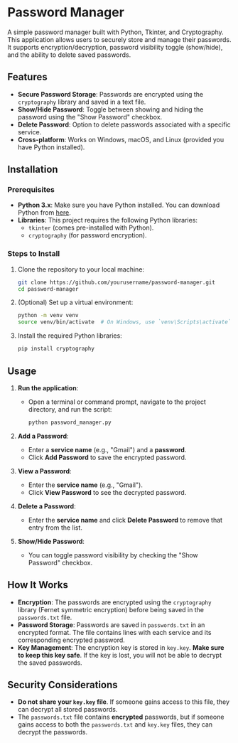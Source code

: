 # Password Manager

A simple password manager built with Python, Tkinter, and Cryptography. This application allows users to securely store and manage their passwords. It supports encryption/decryption, password visibility toggle (show/hide), and the ability to delete saved passwords.

## Features
- **Secure Password Storage**: Passwords are encrypted using the `cryptography` library and saved in a text file.
- **Show/Hide Password**: Toggle between showing and hiding the password using the "Show Password" checkbox.
- **Delete Password**: Option to delete passwords associated with a specific service.
- **Cross-platform**: Works on Windows, macOS, and Linux (provided you have Python installed).

## Installation

### Prerequisites
- **Python 3.x**: Make sure you have Python installed. You can download Python from [here](https://www.python.org/downloads/).
- **Libraries**: This project requires the following Python libraries:
  - `tkinter` (comes pre-installed with Python).
  - `cryptography` (for password encryption).

### Steps to Install
1. Clone the repository to your local machine:

    ```bash
    git clone https://github.com/yourusername/password-manager.git
    cd password-manager
    ```

2. (Optional) Set up a virtual environment:

    ```bash
    python -m venv venv
    source venv/bin/activate  # On Windows, use `venv\Scripts\activate`
    ```

3. Install the required Python libraries:

    ```bash
    pip install cryptography
    ```


## Usage

1. **Run the application**:
   - Open a terminal or command prompt, navigate to the project directory, and run the script:

     ```bash
     python password_manager.py
     ```

2. **Add a Password**:
   - Enter a **service name** (e.g., "Gmail") and a **password**.
   - Click **Add Password** to save the encrypted password.

3. **View a Password**:
   - Enter the **service name** (e.g., "Gmail").
   - Click **View Password** to see the decrypted password.

4. **Delete a Password**:
   - Enter the **service name** and click **Delete Password** to remove that entry from the list.

5. **Show/Hide Password**:
   - You can toggle password visibility by checking the "Show Password" checkbox.

## How It Works

- **Encryption**: The passwords are encrypted using the `cryptography` library (Fernet symmetric encryption) before being saved in the `passwords.txt` file.
- **Password Storage**: Passwords are saved in `passwords.txt` in an encrypted format. The file contains lines with each service and its corresponding encrypted password.
- **Key Management**: The encryption key is stored in `key.key`. **Make sure to keep this key safe**. If the key is lost, you will not be able to decrypt the saved passwords.

## Security Considerations
- **Do not share your `key.key` file**. If someone gains access to this file, they can decrypt all stored passwords.
- The `passwords.txt` file contains **encrypted** passwords, but if someone gains access to both the `passwords.txt` and `key.key` files, they can decrypt the passwords.
